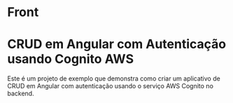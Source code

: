 # Front
# CRUD em Angular com Autenticação usando Cognito AWS
Este é um projeto de exemplo que demonstra como criar um aplicativo de CRUD em Angular com autenticação usando o serviço AWS Cognito no backend.



